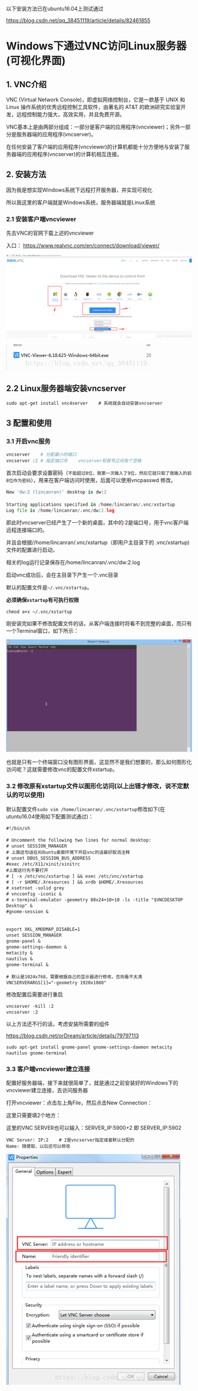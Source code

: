 以下安装方法已在ubuntu16.04上测试通过



https://blog.csdn.net/qq_38451119/article/details/82461855

# Windows下通过VNC访问Linux服务器(可视化界面)



## 1. VNC介绍

VNC (Virtual Network Console)，即虚拟网络控制台，它是一款基于 UNIX 和 Linux 操作系统的优秀远程控制工具软件，由著名的 AT&T 的欧洲研究实验室开发，远程控制能力强大，高效实用，并且免费开源。

VNC基本上是由两部分组成：一部分是客户端的应用程序(vncviewer)；另外一部分是服务器端的应用程序(vncserver)。

在任何安装了客户端的应用程序(vncviewer)的计算机都能十分方便地与安装了服务器端的应用程序(vncserver)的计算机相互连接。

 

 

## 2. 安装方法
因为我是想实现Windows系统下远程打开服务器，并实现可视化

所以我这里的客户端就是Windows系统，服务器端就是Linux系统

 

### 2.1 安装客户端vncviewer

先去VNC的官网下载上述的vncviewer

入口： https://www.realvnc.com/en/connect/download/viewer/

![img](安装.assets/20180906152947884)

![img](安装.assets/20180906153214236)

 

## 2.2 Linux服务器端安装vncserver

```shell
sudo apt-get install vnc4server    # 系统就会自动安装vncserver
```





## 3 配置和使用

### 3.1 开启vnc服务

```python
vncserver    # 分配最小的端口
vncserver :2 # 指定端口号    vncserver和冒号之间有个空格
```


首次启动会要求设置密码（`不能超过8位，我第一次输入了9位，然后它就只取了我输入的前8位作为密码`），用来在客户端访问时使用，后面可以使用vncpasswd 修改。



```python
New 'dw:2 (lincanran)' desktop is dw:2
 
Starting applications specified in /home/lincanran/.vnc/xstartup
Log file is /home/lincanran/.vnc/dw:2.log
```



即此时vncserver已经产生了一个新的桌面，其中的:2是端口号，用于vnc客户端远程连接端口的。

并且会根据//home/lincanran/.vnc/xstartup（即用户主目录下的 .vnc/xstartup)文件的配置进行启动，

相关的log运行记录保存在/home/lincanran/.vnc/dw:2.log



启动vnc成功后，会在主目录下产生一个.vnc目录

默认的配置文件是`~/.vnc/xstartup`。



**必须确保`xstartup`有可执行权限**

```shell
chmod a+x ~/.vnc/xstartup
```





刚安装完如果不修改配置文件的话，从客户端连接时将看不到完整的桌面，而只有一个Terminal窗口，如下所示：

![img](安装.assets/aHR0cHM6Ly9rZndpbWcuaWthZmFuLmNvbS91cGxvYWQvZTAvMGIvZTAwYmM4ZDZmYzgwZGJiYmY1OTZiN2QxMGJhZGYzMDFfdGh1bWIucG5n)

也就是只有一个终端窗口没有图形界面，这显然不是我们想要的，那么如何图形化访问呢？这就需要修改vnc的配置文件xstartup。

 

### 3.2 修改原有xstartup文件以图形化访问(以上出错才修改，说不定默认的可以使用)

默认配置文件`sudo vim /home/lincanran/.vnc/xstartup`修改如下(在utuntu16.04使用如下配置测试通过)：

```shell
#!/bin/sh
 
# Uncomment the following two lines for normal desktop:
# unset SESSION_MANAGER
# 上面这句话在XUbuntu桌面环境下开启vnc的话最好取消注释
# unset DBUS_SESSION_BUS_ADDRESS  
#exec /etc/X11/xinit/xinitrc
#上面这行先不要打开
# [ -x /etc/vnc/xstartup ] && exec /etc/vnc/xstartup
# [ -r $HOME/.Xresources ] && xrdb $HOME/.Xresources
# xsetroot -solid grey
# vncconfig -iconic &
# x-terminal-emulator -geometry 80x24+10+10 -ls -title "$VNCDESKTOP Desktop" &
#gnome-session &


export XKL_XMODMAP_DISABLE=1
unset SESSION_MANAGER
gnome-panel &
gnome-settings-daemon &
metacity &
nautilus &
gnome-terminal &

# 默认是1024x768，需要根据自己的显示器进行修改，否则看不太清
VNCSERVERARGS[1]="-geometry 1920x1080"
```



 修改配置后需要进行重启

```shell
vncserver -kill :2
vncserver :2
```



 以上方法还不行的话，考虑安装所需要的组件

https://blog.csdn.net/orDream/article/details/79797113

```shell
sudo apt-get install gnome-panel gnome-settings-daemon metacity nautilus gnome-terminal
```





### 3.3 客户端vncviewer建立连接

配置好服务器端，接下来就很简单了，就是通过之前安装好的Windows下的vncviewer建立连接，去访问服务器

打开vncviewer：点击左上角File，然后点击New Connection：



这里只需要填2个地方：

这里的VNC SERVER也可以输入：SERVER_IP:5900+2 即 SERVER_IP:5902

```shell
VNC Server: IP:2    # 2是vncserver指定或者默认分配的
Name: 随便取，以后还可以修改
```

![img](安装.assets/20180906160848720)





 



 

 

